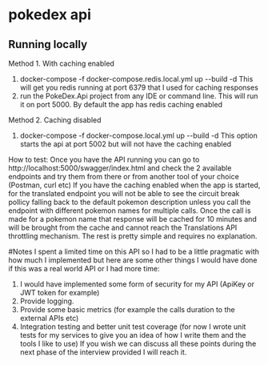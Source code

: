# pokedex api

## Running locally
Method 1. With caching enabled
1. docker-compose -f docker-compose.redis.local.yml up --build -d
   This will get you redis running at port 6379 that I used for caching responses
2. run the PokeDex.Api project from any IDE or command line. This will run it on port 5000. By default the app has redis caching enabled

Method 2. Caching disabled
1. docker-compose -f docker-compose.local.yml up --build -d
  This option starts the api at port 5002 but will not have the caching enabled
  
How to test:
Once you have the API running you can go to http://localhost:5000/swagger/index.html and check the 2 available endpoints and try them from there or from another tool of your choice (Postman, curl etc)
If you have the caching enabled when the app is started, for the translated endpoint you will not be able to see the circuit break pollicy falling back to the default pokemon description unless you call the endpoint with different pokemon names for multiple calls.
Once the call is made for a pokemon name that response will be cached for 10 minutes and will be brought from the cache and cannot reach the Translations API throttling mechanism. 
The rest is pretty simple and requires no explanation.

#Notes
I spent a limited time on this API so I had to be a little pragmatic with how much I implemented but here are some other things I would have done if this was a real world API or I had more time:
1. I would have implemented some form of security for my API (ApiKey or JWT token for example)
2. Provide logging. 
3. Provide some basic metrics (for example the calls duration to the external APIs etc)
4. Integration testing and better unit test coverage (for now I wrote unit tests for my services to give you an idea of how I write them and the tools I like to use)
If you wish we can discuss all these points during the next phase of the interview provided I will reach it.
